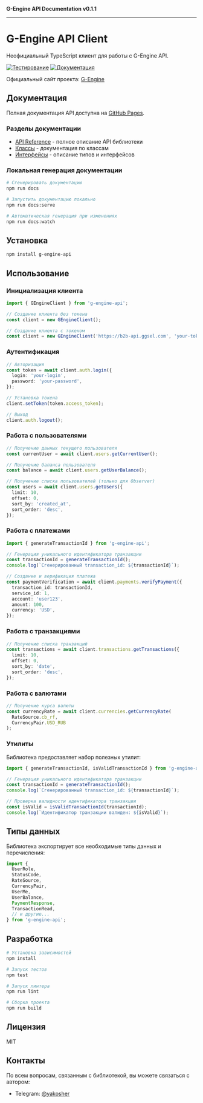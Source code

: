 **G-Engine API Documentation v0.1.1**

***

# G-Engine API Client

Неофициальный TypeScript клиент для работы с G-Engine API.

[![Тестирование](https://github.com/yakoshiq/g-engine-nodejs-lib/actions/workflows/tests.yml/badge.svg)](https://github.com/yakoshiq/g-engine-nodejs-lib/actions/workflows/tests.yml)
[![Документация](https://github.com/yakoshiq/g-engine-nodejs-lib/actions/workflows/docs.yml/badge.svg)](https://yakoshiq.github.io/g-engine-nodejs-lib/)

Официальный сайт проекта: [G-Engine](https://g-engine.net/)

## Документация

Полная документация API доступна на [GitHub Pages](https://yakoshiq.github.io/g-engine-nodejs-lib/).

### Разделы документации

- [API Reference](https://yakoshiq.github.io/g-engine-nodejs-lib/modules.html) - полное описание API библиотеки
- [Классы](https://yakoshiq.github.io/g-engine-nodejs-lib/classes.html) - документация по классам
- [Интерфейсы](https://yakoshiq.github.io/g-engine-nodejs-lib/interfaces.html) - описание типов и интерфейсов

### Локальная генерация документации

```bash
# Сгенерировать документацию
npm run docs

# Запустить документацию локально
npm run docs:serve

# Автоматическая генерация при изменениях
npm run docs:watch
```

## Установка

```bash
npm install g-engine-api
```

## Использование

### Инициализация клиента

```typescript
import { GEngineClient } from 'g-engine-api';

// Создание клиента без токена
const client = new GEngineClient();

// Создание клиента с токеном
const client = new GEngineClient('https://b2b-api.ggsel.com', 'your-token');
```

### Аутентификация

```typescript
// Авторизация
const token = await client.auth.login({
  login: 'your-login',
  password: 'your-password',
});

// Установка токена
client.setToken(token.access_token);

// Выход
client.auth.logout();
```

### Работа с пользователями

```typescript
// Получение данных текущего пользователя
const currentUser = await client.users.getCurrentUser();

// Получение баланса пользователя
const balance = await client.users.getUserBalance();

// Получение списка пользователей (только для Observer)
const users = await client.users.getUsers({
  limit: 10,
  offset: 0,
  sort_by: 'created_at',
  sort_order: 'desc',
});
```

### Работа с платежами

```typescript
import { generateTransactionId } from 'g-engine-api';

// Генерация уникального идентификатора транзакции
const transactionId = generateTransactionId();
console.log(`Сгенерированный transaction_id: ${transactionId}`);

// Создание и верификация платежа
const paymentVerification = await client.payments.verifyPayment({
  transaction_id: transactionId,
  service_id: 1,
  account: 'user123',
  amount: 100,
  currency: 'USD',
});
```

### Работа с транзакциями

```typescript
// Получение списка транзакций
const transactions = await client.transactions.getTransactions({
  limit: 10,
  offset: 0,
  sort_by: 'date',
  sort_order: 'desc',
});
```

### Работа с валютами

```typescript
// Получение курса валюты
const currencyRate = await client.currencies.getCurrencyRate(
  RateSource.cb_rf,
  CurrencyPair.USD_RUB
);
```

### Утилиты

Библиотека предоставляет набор полезных утилит:

```typescript
import { generateTransactionId, isValidTransactionId } from 'g-engine-api';

// Генерация уникального идентификатора транзакции
const transactionId = generateTransactionId();
console.log(`Сгенерированный transaction_id: ${transactionId}`);

// Проверка валидности идентификатора транзакции
const isValid = isValidTransactionId(transactionId);
console.log(`Идентификатор транзакции валиден: ${isValid}`);
```

## Типы данных

Библиотека экспортирует все необходимые типы данных и перечисления:

```typescript
import {
  UserRole,
  StatusCode,
  RateSource,
  CurrencyPair,
  UserMe,
  UserBalance,
  PaymentResponse,
  TransactionRead,
  // и другие...
} from 'g-engine-api';
```

## Разработка

```bash
# Установка зависимостей
npm install

# Запуск тестов
npm test

# Запуск линтера
npm run lint

# Сборка проекта
npm run build
```

## Лицензия

MIT

## Контакты

По всем вопросам, связанным с библиотекой, вы можете связаться с автором:

- Telegram: [@yakosher](https://t.me/yakosher)
